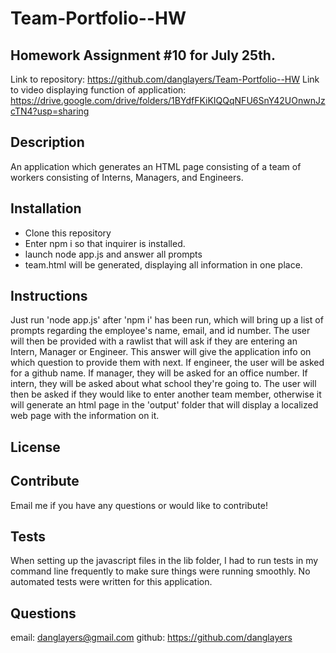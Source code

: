 # Team-Portfolio--HW

## Homework Assignment #10 for July 25th.

Link to repository: https://github.com/danglayers/Team-Portfolio--HW
Link to video displaying function of application: https://drive.google.com/drive/folders/1BYdfFKiKIQQqNFU6SnY42UOnwnJzcTN4?usp=sharing

## Description
An application which generates an HTML page consisting of a team of workers consisting of Interns, Managers, and Engineers. 

## Installation

* Clone this repository
* Enter npm i so that inquirer is installed.
* launch node app.js and answer all prompts
* team.html will be generated, displaying all information in one place.

## Instructions

Just run 'node app.js' after 'npm i' has been run, which will bring up a list of prompts regarding the employee's name, email, and id number. The user will then be provided with a rawlist that will ask if they are entering an Intern, Manager or Engineer. This answer will give the application info on which question to provide them with next. If engineer, the user will be asked for a github name. If manager, they will be asked for an office number. If intern, they will be asked about what school they're going to. The user will then be asked if they would like to enter another team member, otherwise it will generate an html page in the 'output' folder that will display a localized web page with the information on it. 

## License

## Contribute

Email me if you have any questions or would like to contribute!

## Tests

When setting up the javascript files in the lib folder, I had to run tests in my command line frequently to make sure things were running smoothly. No automated tests were written for this application. 

## Questions
email: danglayers@gmail.com
github: https://github.com/danglayers